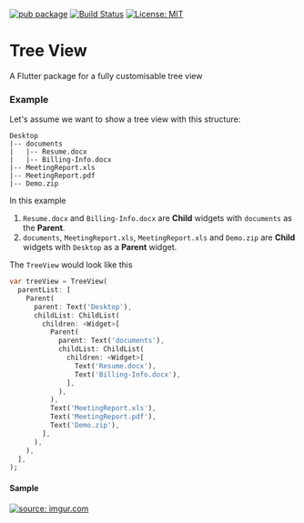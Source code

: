 [![pub package](https://img.shields.io/pub/v/http.svg)](https://pub.dartlang.org/packages/tree_view)
[![Build Status](https://travis-ci.org/ajilo297/flutter_tree_view.svg?branch=master)](https://travis-ci.org/ajilo297/flutter_tree_view)
[![License: MIT](https://img.shields.io/badge/License-MIT-yellow.svg)](https://opensource.org/licenses/MIT)

# Tree View
A Flutter package for a fully customisable tree view

### Example

Let's assume we want to show a tree view with this structure:

```
Desktop
|-- documents
|   |-- Resume.docx
|   |-- Billing-Info.docx
|-- MeetingReport.xls
|-- MeetingReport.pdf
|-- Demo.zip
```

In this example
1. `Resume.docx` and `Billing-Info.docx` are **Child** widgets with
`documents` as the **Parent**.
2. `documents`, `MeetingReport.xls`, `MeetingReport.xls` and `Demo.zip`
are **Child** widgets with `Desktop` as a **Parent** widget.

The `TreeView` would look like this

```dart
var treeView = TreeView(
  parentList: [
    Parent(
      parent: Text('Desktop'),
      childList: ChildList(
        children: <Widget>[
          Parent(
            parent: Text('documents'),
            childList: ChildList(
              children: <Widget>[
                Text('Resume.docx'),
                Text('Billing-Info.docx'),
              ],
            ),
          ),
          Text('MeetingReport.xls'),
          Text('MeetingReport.pdf'),
          Text('Demo.zip'),
        ],
      ),
    ),
  ],
);
```

#### Sample
<a href="https://imgur.com/d4n4p1b"><img src="https://i.imgur.com/d4n4p1b.gif" title="source: imgur.com" /></a>
